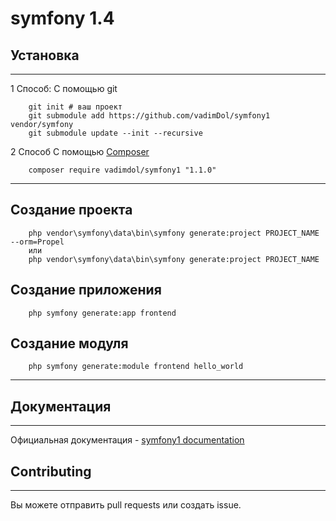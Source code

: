# symfony 1.4

## Установка
------------
1 Способ:
С помощью git
```
    git init # ваш проект
    git submodule add https://github.com/vadimDol/symfony1 vendor/symfony
    git submodule update --init --recursive
```

2 Способ
С помощью [Composer](https://getcomposer.org/download/) 
```
    composer require vadimdol/symfony1 "1.1.0"
```

------------
## Создание проекта

```
    php vendor\symfony\data\bin\symfony generate:project PROJECT_NAME --orm=Propel 
    или
    php vendor\symfony\data\bin\symfony generate:project PROJECT_NAME  
```

## Создание приложения

```
    php symfony generate:app frontend
```

## Создание модуля


```
    php symfony generate:module frontend hello_world 
```
------------


## Документация
-------------
Официальная документация - [symfony1 documentation](http://symfony.com/legacy)

## Contributing
------------
Вы можете отправить pull requests или создать issue.
